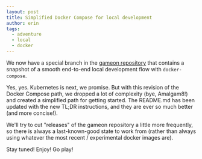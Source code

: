 ```yaml
---
layout: post
title: Simplified Docker Compose for local development
author: erin
tags:
  - adventure
  - local
  - docker
---
```


We now have a special branch in the [gameon repository](https://github.com/gameontext/gameon) that contains a snapshot of a smooth end-to-end local development flow with `docker-compose`. 

Yes, yes. Kubernetes is next, we promise. But with this revision of the Docker Compose path, we dropped a lot of complexity (bye, Amalgam8!) and created a simplified path for getting started. The README.md has been updated with the new TL;DR instructions, and they are ever so much better (and more concise!).

We'll try to cut "releases" of the gameon repository a little more frequently, so there is always a last-known-good state to work from (rather than always using whatever the most recent / experimental docker images are).

Stay tuned! Enjoy! Go play!
